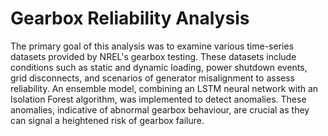 # Gearbox Reliability Analysis
The primary goal of this analysis was to examine various time-series datasets provided by NREL's gearbox testing. These datasets include conditions such as static and dynamic loading, power shutdown events, grid disconnects, and scenarios of generator misalignment to assess reliability. An ensemble model, combining an LSTM neural network with an Isolation Forest algorithm, was implemented to detect anomalies. These anomalies, indicative of abnormal gearbox behaviour, are crucial as they can signal a heightened risk of gearbox failure.

